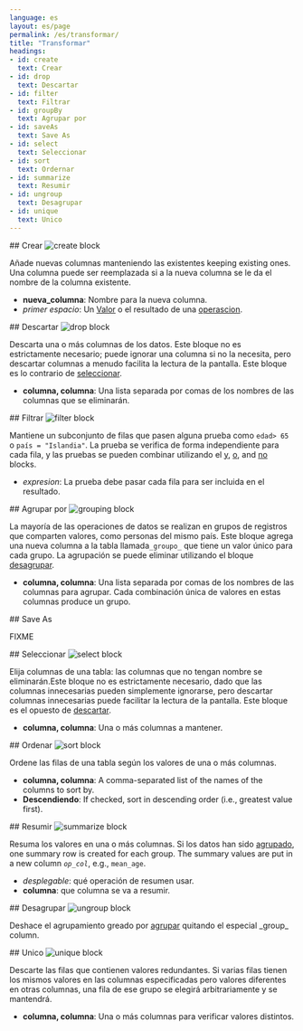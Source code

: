 ```yaml
---
language: es
layout: es/page
permalink: /es/transformar/
title: "Transformar"
headings:
- id: create
  text: Crear
- id: drop
  text: Descartar
- id: filter
  text: Filtrar
- id: groupBy
  text: Agrupar por
- id: saveAs
  text: Save As
- id: select
  text: Seleccionar
- id: sort
  text: Ordernar
- id: summarize
  text: Resumir
- id: ungroup
  text: Desagrupar
- id: unique
  text: Unico
---
```


<div id="create" markdown="1">
## Crear

<img class="block" src="{{page.permalink | append: 'create.svg' | relative_url}}" alt="create block"/>

Añade nuevas columnas manteniendo las existentes keeping existing ones.
Una columna puede ser reemplazada si a la nueva columna se le da el nombre de la columna existente.

- **nueva_columna**: Nombre para la nueva columna.
- *primer espacio*: Un [Valor](../value/) o el resultado de una [operascion](../operation/).
</div>

<div id="drop" markdown="1">
## Descartar

<img class="block" src="{{page.permalink | append: 'drop.svg' | relative_url}}" alt="drop block"/>

Descarta una o más columnas de los datos.
Este bloque no es estrictamente necesario; puede ignorar una columna si no la necesita, pero
descartar columnas a menudo facilita la lectura de la pantalla.
Este bloque es lo contrario de [seleccionar](../transform/#select).

- **columna, columna**: Una lista separada por comas de los nombres de las columnas que se eliminarán.
</div>

<div id="filter" markdown="1">
## Filtrar

<img class="block" src="{{page.permalink | append: 'filter.svg' | relative_url}}" alt="filter block"/>

Mantiene un subconjunto de filas que pasen alguna prueba como `edad> 65` o `país = "Islandia"`.
La prueba se verifica de forma independiente para cada fila,
y las pruebas se pueden combinar utilizando el [y](../operation/#logical),
[o](../operation/#logical),
and [no](../operation/#not) blocks.

-  *expresion*: La prueba debe pasar cada fila para ser incluida en el resultado.
</div>

<div id="groupBy" markdown="1">
## Agrupar por

<img class="block" src="{{page.permalink | append: 'group_by.svg' | relative_url}}" alt="grouping block"/>

La mayoría de las operaciones de datos se realizan en grupos de registros que comparten valores, como personas del mismo país.
Este bloque agrega una nueva columna a la tabla llamada`_groupo_` que tiene un valor único para cada grupo.
La agrupación se puede eliminar utilizando el bloque [desagrupar](../transform/#ungroup).

- **columna, columna**: Una lista separada por comas de los nombres de las columnas para agrupar.
   Cada combinación única de valores en estas columnas produce un grupo.
</div>

<div id="saveAs" markdown="1">
## Save As

FIXME
</div>

<div id="select" markdown="1">
## Seleccionar

<img class="block" src="{{page.permalink | append: 'select.svg' | relative_url}}" alt="select block"/>

Elija columnas de una tabla: las columnas que no tengan nombre se eliminarán.Este bloque no es estrictamente necesario,
dado que las columnas innecesarias pueden simplemente ignorarse,
pero descartar columnas innecesarias puede facilitar la lectura de la pantalla. Este bloque es el opuesto de [descartar](../transform/#drop).

- **columna, columna**: Una o más columnas a mantener.
</div>

<div id="sort" markdown="1">
## Ordenar

<img class="block" src="{{page.permalink | append: 'sort.svg' | relative_url}}" alt="sort block"/>

Ordene las filas de una tabla según los valores de una o más columnas.

- **columna, columna**: A comma-separated list of the names of the columns to sort by.
- **Descendiendo**: If checked, sort in descending order (i.e., greatest value first).
</div>

<div id="summarize" markdown="1">
## Resumir

<img class="block" src="{{page.permalink | append: 'summarize.svg' | relative_url}}" alt="summarize block"/>

Resuma los valores en una o más columnas.
Si los datos han sido [agrupado](../transform/#group),
one summary row is created for each group.
The summary values are put in a new column <code><em>op</em>\_<em>col</em></code>,
e.g., <code>mean\_age</code>.

-   *desplegable*: qué operación de resumen usar.
-   **columna**: que columna se va a resumir.
</div>

<div id="ungroup" markdown="1">
## Desagrupar

<img class="block" src="{{page.permalink | append: 'ungroup.svg' | relative_url}}" alt="ungroup block"/>

Deshace el agrupamiento greado por [agrupar](../transform/#group)
quitando el especial \_group\_ column.
</div>

<div id="unique" markdown="1">
## Unico

<img class="block" src="{{page.permalink | append: 'unique.svg' | relative_url}}" alt="unique block"/>

Descarte las filas que contienen valores redundantes.
Si varias filas tienen los mismos valores en las columnas especificadas
pero valores diferentes en otras columnas,
una fila de ese grupo se elegirá arbitrariamente y se mantendrá.

- **columna, columna**: Una o más columnas para verificar valores distintos.
</div>
